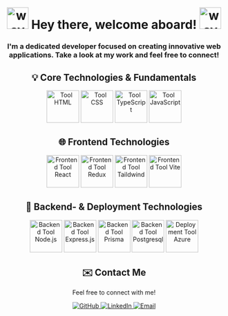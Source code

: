<h1 align="center">
  <img src="https://user-images.githubusercontent.com/18350557/176309783-0785949b-9127-417c-8b55-ab5a4333674e.gif" alt="wave" width="50">
  Hey there, welcome aboard! 
  <img src="https://user-images.githubusercontent.com/18350557/176309783-0785949b-9127-417c-8b55-ab5a4333674e.gif" alt="wave" width="50">
</h1>

<h3 align="center">
  I'm a dedicated developer focused on creating innovative web applications. 
  Take a look at my work and feel free to connect!
</h3>

<div align="center">
  <h2>💡 Core Technologies & Fundamentals</h2>
  <img src="https://github.com/user-attachments/assets/5932717f-7993-4aeb-befc-2d1ba22b6623" width="75" alt="Tool HTML">
  <img src="https://github.com/user-attachments/assets/b433cc6b-f692-418b-91e4-7300be0ef907" width="75" alt="Tool CSS">
  <img src="https://github.com/user-attachments/assets/38b2646b-7fde-48d7-9741-21d708607c4e" width="75" alt="Tool TypeScript">
  <img src="https://github.com/user-attachments/assets/7ca93a12-adfd-4ac4-a140-c420f03364ca" width="75" alt="Tool JavaScript">
</div>

<div align="center">
  <h2>🌐 Frontend Technologies</h2>
  <img src="https://github.com/user-attachments/assets/112c5f12-26e5-4e84-aaac-984937ebce05" width="75" alt="Frontend Tool React">
  <img src="https://github.com/user-attachments/assets/ebb4dbe6-537e-4ca1-8473-0b15045f11c3" width="75" alt="Frontend Tool Redux">
  <img src="https://github.com/user-attachments/assets/cca95d72-aaaf-4de5-878c-63443b5793f8" width="75" alt="Frontend Tool Taildwind">
  <img src="https://github.com/user-attachments/assets/3412d02c-cf5d-4b66-8e62-89e4b3606bea" width="75" alt="Frontend Tool Vite">
</div>

<div align="center">
  <h2>🚀 Backend- & Deployment Technologies</h2>
  <img src="https://github.com/user-attachments/assets/3002cc07-72e6-4c3a-9930-337ae256f4f8" width="75" alt="Backend Tool Node.js">
  <img src="https://github.com/user-attachments/assets/7ba4f489-7ee9-4659-80a1-52f95d72570a" width="75" alt="Backend Tool Express.js">
  <img src="https://github.com/user-attachments/assets/0ce2236e-742e-4448-a5b5-5b9e9d10f13d" width="75" alt="Backend Tool Prisma">
  <img src="https://github.com/user-attachments/assets/4ba3df71-82b4-41a8-8454-58b227a16272" width="75" alt="Backend Tool Postgresql">
   <img src="https://github.com/user-attachments/assets/733c5670-957d-4d0a-aaff-1af70aa99700" width="75" alt="Deployment Tool Azure"> 
</div>
</div>

<div align="center">
  <h2>✉️ Contact Me</h2>
  <p align="center">
    Feel free to connect with me!
  </p>
  <a href="https://github.com/atilla1">
    <img src="https://img.shields.io/badge/-GitHub-black?style=flat-square&logo=github&logoColor=white" alt="GitHub">
  </a>
  <a href="https://www.linkedin.com/in/atyu/">
    <img src="https://img.shields.io/badge/-LinkedIn-blue?style=flat-square&logo=linkedin&logoColor=white" alt="LinkedIn">
  </a>
  <a href="mailto:atilla@yuce.se">
    <img src="https://img.shields.io/badge/-Email-red?style=flat-square&logo=gmail&logoColor=white" alt="Email">
  </a>
</div>
